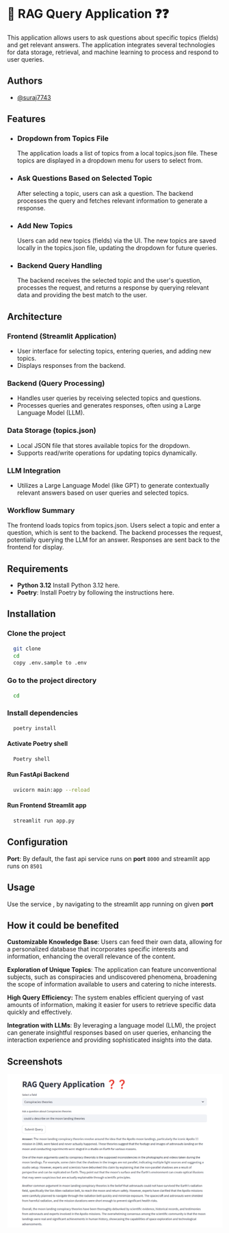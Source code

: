 
# 🚀 RAG Query Application ❓❓
This application allows users to ask questions about specific topics (fields) and get relevant answers. The application integrates several technologies for data storage, retrieval, and machine learning to process and respond to user queries.


## Authors

- [@suraj7743](https://github.com/suraj7743)


## Features

- ### Dropdown from Topics File #
    The application loads a list of topics from a local topics.json file. These topics are displayed in a dropdown menu for users to select from.

- ### Ask Questions Based on Selected Topic
    After selecting a topic, users can ask a question. The backend processes the query and fetches relevant information to generate a response.

- ### Add New Topics

    Users can add new topics (fields) via the UI. The new topics are saved locally in the topics.json file, updating the dropdown for future queries.
- ### Backend Query Handling
    The backend receives the selected topic and the user's question, processes the request, and returns a response by querying relevant data and providing the best match to the user.
    


## Architecture
### Frontend (Streamlit Application)

- User interface for selecting topics, entering queries, and adding new topics.
- Displays responses from the backend.
### Backend (Query Processing)

- Handles user queries by receiving selected topics and questions.
- Processes queries and generates responses, often using a Large Language Model (LLM).
### Data Storage (topics.json)

- Local JSON file that stores available topics for the dropdown.
- Supports read/write operations for updating topics dynamically.
### LLM Integration

- Utilizes a Large Language Model (like GPT) to generate contextually relevant answers based on user queries and selected topics.
### Workflow Summary
The frontend loads topics from topics.json.
Users select a topic and enter a question, which is sent to the backend.
The backend processes the request, potentially querying the LLM for an answer.
Responses are sent back to the frontend for display.
## Requirements
- **Python 3.12** Install Python 3.12 here.
- **Poetry**: Install Poetry by following the instructions here.

## Installation

### Clone the project

```bash
  git clone 
  cd 
  copy .env.sample to .env
```

### Go to the project directory

```bash
  cd 
```

### Install dependencies

```bash
  poetry install
```

#### Activate Poetry shell

```bash
  Poetry shell
```
#### Run FastApi Backend
```bash
  uvicorn main:app --reload
```
#### Run Frontend Streamlit app
```bash
  streamlit run app.py
```



## Configuration
**Port**: By default, the fast api service runs on **port** `8000` and streamlit app runs on `8501`


## Usage

Use the service , by navigating to the streamlit app running on given **port**

## How it could be benefited
**Customizable Knowledge Base**: Users can feed their own data, allowing for a personalized database that incorporates specific interests and information, enhancing the overall relevance of the content.

**Exploration of Unique Topics**: The application can feature unconventional subjects, such as conspiracies and undiscovered phenomena, broadening the scope of information available to users and catering to niche interests.

**High Query Efficiency:** The system enables efficient querying of vast amounts of information, making it easier for users to retrieve specific data quickly and effectively.

**Integration with LLMs**: By leveraging a language model (LLM), the project can generate insightful responses based on user queries, enhancing the interaction experience and providing sophisticated insights into the data.

## Screenshots
![alt text](screenshot1.png)
